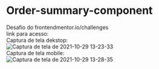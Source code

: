 # Order-summary-component
Desafio do frontendmentor.io/challenges
<br>
link para acesso:
<br>
Captura de tela dekstop:
<br>
![Captura de tela de 2021-10-29 13-23-33](https://user-images.githubusercontent.com/91329679/145496482-bb37953c-e395-45d5-a338-2f6d1e96d4b7.png)
<br>
Captura de tela mobile:
<br>
![Captura de tela de 2021-10-29 13-28-35](https://user-images.githubusercontent.com/91329679/145496504-8b397f85-d985-4869-b7b1-b16e7eb10055.png)
